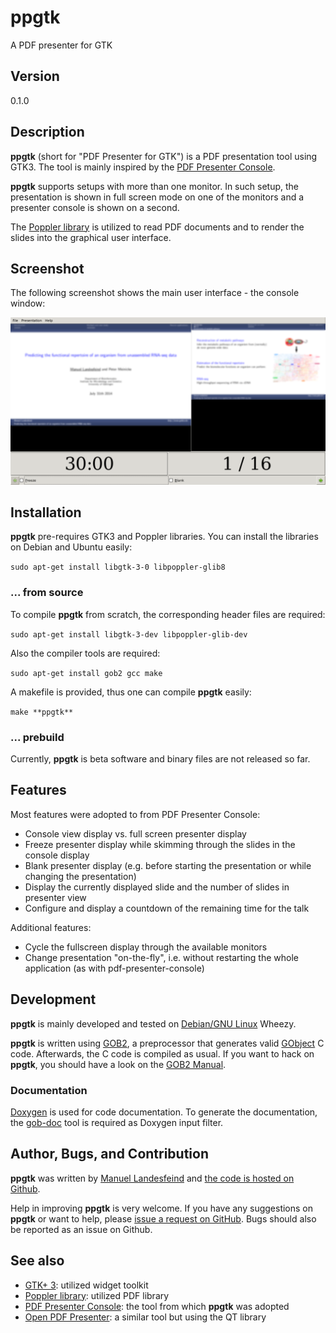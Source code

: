 # **ppgtk**

A PDF presenter for GTK

## Version

0.1.0

## Description

**ppgtk** (short for "PDF Presenter for GTK") is a PDF presentation tool using GTK3. 
The tool is mainly inspired by the [PDF Presenter Console](http://davvil.github.io/pdfpc).

**ppgtk** supports setups with more than one monitor. In such setup, the presentation is shown in full screen mode on one of the monitors and a presenter console is shown on a second.

The [Poppler library](http://poppler.freedesktop.org) is utilized to read PDF documents and to render the slides into the graphical user interface.

## Screenshot

The following screenshot shows the main user interface - the console window:

![ppgtk screenshot](images/ppgtk_screenshot.png?raw=true "Screenshot of the ppgtk console")

## Installation

**ppgtk** pre-requires GTK3 and Poppler libraries. You can install the libraries on Debian and Ubuntu easily:

`sudo apt-get install libgtk-3-0 libpoppler-glib8`

### ... from source

To compile **ppgtk** from scratch, the corresponding header files are required:

`sudo apt-get install libgtk-3-dev libpoppler-glib-dev`

Also the compiler tools are required:

`sudo apt-get install gob2 gcc make`

A makefile is provided, thus one can compile **ppgtk** easily:

`make **ppgtk**`

### ... prebuild

Currently, **ppgtk** is beta software and binary files are not released so far.

## Features

Most features were adopted to from PDF Presenter Console:

 * Console view display vs. full screen presenter display
 * Freeze presenter display while skimming through the slides in the console display
 * Blank presenter display (e.g. before starting the presentation or while changing the presentation)
 * Display the currently displayed slide and the number of slides in presenter view
 * Configure and display a countdown of the remaining time for the talk

Additional features:

 * Cycle the fullscreen display through the available monitors
 * Change presentation "on-the-fly", i.e. without restarting the whole application (as with pdf-presenter-console)

## Development

**ppgtk** is mainly developed and tested on [Debian/GNU Linux](http://www.debian.org) Wheezy. 

**ppgtk** is written using [GOB2](http://www.jirka.org/gob.html), a preprocessor that generates valid [GObject](http://developer.gnome.org/gobject/stable) C code. Afterwards, the C code is compiled as usual. If you want to hack on **ppgtk**, you should have a look on the [GOB2 Manual](http://www.jirka.org/gob2.1.html).

### Documentation 

[Doxygen](http://www.doxygen.org) is used for code documentation. To generate the documentation, the [gob-doc](http://github.com/landesfeind/gob-doc) tool is required as Doxygen input filter.

## Author, Bugs, and Contribution

**ppgtk** was written by [Manuel Landesfeind](http://www.landesfeind.de) and 
[the code is hosted on Github](http://github.com/landesfeind/ppgtk).

Help in improving **ppgtk** is very welcome. If you have any suggestions on **ppgtk** or
want to help, please [issue a request on GitHub](https://github.com/landesfeind/ppgtk/issues).
Bugs should also be reported as an issue on Github.

## See also

 * [GTK+ 3](https://developer.gnome.org/gtk3/stable): utilized widget toolkit
 * [Poppler library](http://poppler.freedesktop.org): utilized PDF library
 * [PDF Presenter Console](http://davvil.github.io/pdfpc): the tool from which **ppgtk** was adopted
 * [Open PDF Presenter](https://code.google.com/p/open-pdf-presenter): a similar tool but using the QT library

